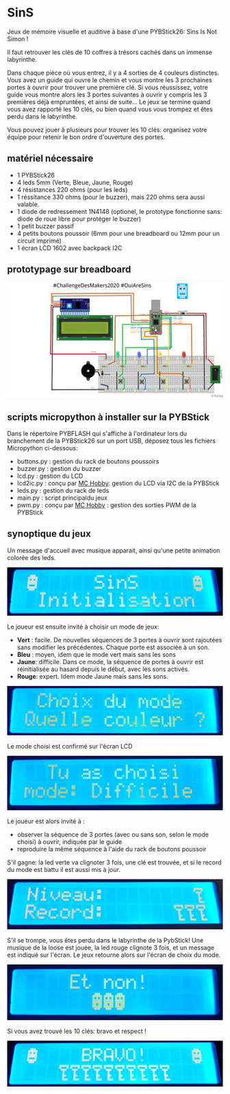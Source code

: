 # SinS
Jeux de mémoire visuelle et auditive à base d'une PYBStick26: Sins Is Not Simon !

Il faut retrouver les clés de 10 coffres à trésors cachés dans un immense labyrinthe.

Dans chaque pièce où vous entrez, il y a 4 sorties de 4 couleurs distinctes. Vous avez un guide qui ouvre le chemin et vous montre les  3 prochaines portes à ouvrir pour trouver une première clé. Si vous réussissez, votre guide vous montre alors les 3 portes suivantes à ouvrir y compris les 3 premières déjà empruntées, et ainsi de suite... Le jeux se termine quand vous avez rapporté les 10 clés, ou bien quand vous vous trompez et êtes perdu dans le labyrinthe.

Vous pouvez jouer à plusieurs pour trouver les 10 clés: organisez votre équipe pour retenir le bon ordre d'ouverture des portes.

## matériel nécessaire
* 1 PYBStick26
* 4 leds 5mm (Verte, Bleue, Jaune, Rouge)
* 4 résistances 220 ohms (pour les leds)
* 1 réssitance 330 ohms (pour le buzzer), mais 220 ohms sera aussi valable.
* 1 diode de redressement 1N4148 (optionel, le prototype fonctionne sans: diode de roue libre pour protéger le buzzer)
* 1 petit buzzer passif
* 4 petits boutons poussoir (6mm pour une breadboard ou 12mm pour un circuit imprimé)
* 1 écran LCD 1602 avec backpack I2C

## prototypage sur breadboard

![prototype breadbaord](_docs/SinS_bb.png)

## scripts micropython à installer sur la PYBStick
Dans le répertoire PYBFLASH qui s'affiche à l'ordinateur lors du branchement de la PYBStick26 sur un port USB, déposez tous les fichiers Micropython ci-dessous:
* buttons.py : gestion du rack de boutons poussoirs
* buzzer.py  : gestion du buzzer
* lcd.py     : gestion du LCD
* lcd2ic.py  : conçu par [MC Hobby](https://github.com/mchobby/pyboard-driver/tree/master/PYBStick): gestion du LCD via I2C de la PYBStick
* leds.py    : gestion du rack de leds
* main.py    : script principaldu jeux
* pwm.py     : conçu par [MC Hobby](https://github.com/mchobby/pyboard-driver/tree/master/PYBStick) : gestion des sorties PWM de la PYBStick


## synoptique du jeux
Un message d'accueil avec musique apparait, ainsi qu'une petite animation colorée des leds.

![intro](_docs/Ecran_01_accueil.png)

Le joueur est ensuite invité à choisir un mode de jeux:
* __Vert__ : facile. De nouvelles séquences de 3 portes à ouvrir sont rajoutées sans modifier les précédentes. Chaque porte est associée à un son.
* __Bleu__ : moyen, idem que le mode vert mais sans les sons
* __Jaune__: difficile. Dans ce mode, la séquence de portes à ouvrir est réinitialisée au hasard depuis le début, avec les sons activés.
* __Rouge__: expert. Idem mode Jaune mais sans les sons.

![choix mode](_docs/Ecran_02_mode.png)

Le mode choisi est confirmé sur l'écran LCD

![confirmation](_docs/Ecran_03_modeChoisi.png)

Le joueur est alors invité à :
* observer la séquence de 3 portes (avec ou sans son, selon le mode choisi) à ouvrir, indiquée par le guide
* reproduire la même séquence à l'aide du rack de boutons poussoir

S'il gagne: la led verte va clignoter 3 fois, une clé est trouvée, et si le record du mode est battu il est aussi mis à jour.

![confirmation](_docs/Ecran_04_niveau.png)

S'il se trompe, vous êtes perdu dans le labyrinthe de la PybStick! Une musique de la loose est jouée, la led rouge clignote 3 fois, et un message est indiqué sur l'écran.  Le jeux retourne alors sur l'écran de choix du mode.

![loose](_docs/Ecran_05_loose.png)

Si vous avez trouvé les 10 clés: bravo et respect !

![bravo](_docs/Ecran_06_BRAVO.png)



